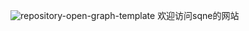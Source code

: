 ![repository-open-graph-template](https://user-images.githubusercontent.com/75197696/150172633-9176d9b4-8fd1-4c9a-a7d2-4dbd9b967687.png)
欢迎访问sqne的网站
